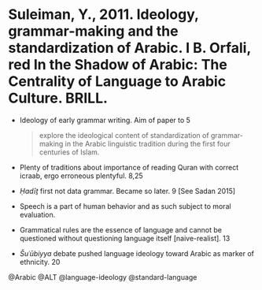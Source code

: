 # Suleiman, Y., 2011. Ideology, grammar-making and the standardization of Arabic.  I B. Orfali, red In the Shadow of Arabic: The Centrality of Language to Arabic Culture. BRILL.

- Ideology of early grammar writing. Aim of paper to 5

  > explore the ideological content of standardization of grammar-making in the Arabic linguistic tradition during the first four centuries of Islam.

- Plenty of traditions about importance of reading Quran with correct icraab, ergo erroneous plentyful. 8,25

- *Ḥadīṯ* first not data grammar. Became so later. 9 [See Sadan 2015]

- Speech is a part of human behavior and as such subject to moral evaluation. 

- Grammatical rules are the essence of language and cannot be questioned without questioning language itself [naive-realist]. 13

- *Šuʿūbiyya* debate pushed language ideology toward Arabic as marker of ethnicity. 20

@Arabic
@ALT
@language-ideology
@standard-language
